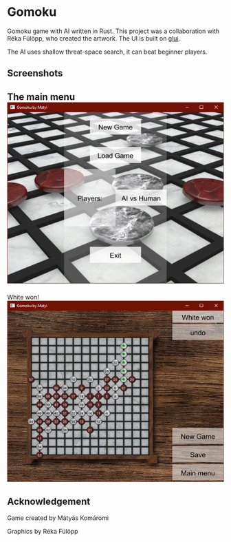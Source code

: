 # Gomoku
Gomoku game with AI written in Rust. This project was a collaboration with Réka Fülöpp, who created the artwork.
The UI is built on [glui](https://github.com/frontier789/glui.git).

The AI uses shallow threat-space search, it can beat beginner players. 

## Screenshots
The main menu
![Failed to load image](screenshots/menu.png "Main menu")
---
White won!
![Failed to load image](screenshots/game.png "Game")

## Acknowledgement
Game created by Mátyás Komáromi

Graphics by Réka Fülöpp
